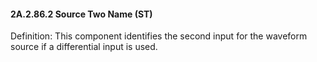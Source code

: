 #### 2A.2.86.2 Source Two Name (ST)

Definition: This component identifies the second input for the waveform source if a differential input is used.
